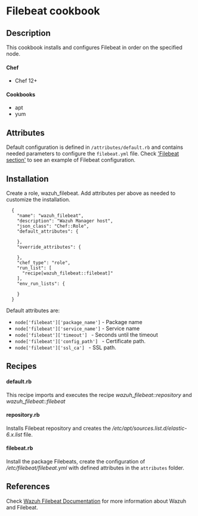 # Filebeat cookbook

## Description
This cookbook installs and configures Filebeat in order on the specified node.

#### Chef
- Chef 12+

#### Cookbooks
- apt
- yum

Attributes
----------

Default configuration is defined in ```/attributes/default.rb``` and contains needed parameters to configure the ```filebeat.yml``` file. Check ['Filebeat section'](https://raw.githubusercontent.com/wazuh/wazuh/3.9/extensions/filebeat/filebeat.yml) to see an example of Filebeat configuration.

## Installation

Create a role, wazuh_filebeat. Add attributes per above as needed to customize the installation.



```
  {
    "name": "wazuh_filebeat",
    "description": "Wazuh Manager host",
    "json_class": "Chef::Role",
    "default_attributes": {

    },
    "override_attributes": {
        
    },
    "chef_type": "role",
    "run_list": [
      "recipe[wazuh_filebeat::filebeat]"
    ],
    "env_run_lists": {

    }
  }
```

Default attributes are: 

* `node['filebeat']['package_name']` - Package name
* `node['filebeat']['service_name']` - Service name
* `node['filebeat']['timeout'] ` - Seconds until the timeout
* `node['filebeat']['config_path'] ` - Certificate path.
* `node['filebeat']['ssl_ca'] ` - SSL path.

Recipes
-------

#### default.rb

This recipe imports and executes the recipe *wazuh_filebeat::repository* and *wazuh_filebeat::filebeat*

#### repository.rb

Installs Filebeat repository and creates the */etc/apt/sources.list.d/elastic-6.x.list* file.

#### filebeat.rb

Install the package Filebeats, create the configuration of */etc/filebeat/filebeat.yml* with defined attributes in the ```attributes``` folder.

## References

Check [Wazuh Filebeat Documentation](https://documentation.wazuh.com/current/installation-guide/installing-wazuh-server/wazuh_server_rpm.html#installing-filebeat) for more information about Wazuh and Filebeat.
